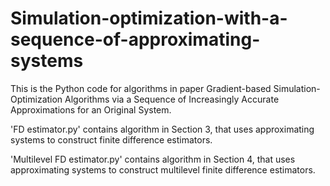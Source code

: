 # Simulation-optimization-with-a-sequence-of-approximating-systems
This is the Python code for algorithms in paper Gradient-based Simulation-Optimization Algorithms via a Sequence of Increasingly Accurate Approximations for an Original System.

'FD estimator.py' contains algorithm in Section 3, that uses approximating systems to construct finite difference estimators.

'Multilevel FD estimator.py' contains algorithm in Section 4, that uses approximating systems to construct multilevel finite difference estimators.

